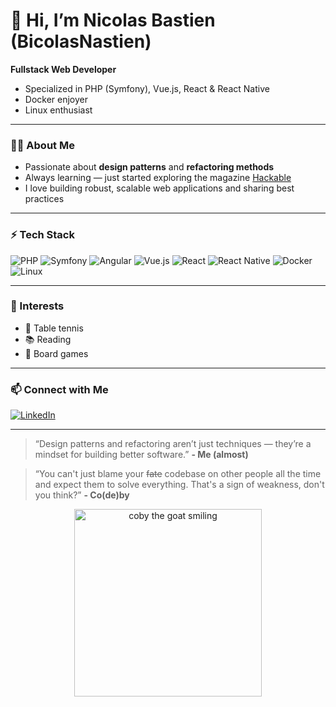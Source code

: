 # 👋 Hi, I’m Nicolas Bastien (BicolasNastien)

**Fullstack Web Developer**  
- Specialized in PHP (Symfony), Vue.js, React & React Native
- Docker enjoyer
- Linux enthusiast

---

### 👨‍💻 About Me

- Passionate about **design patterns** and **refactoring methods**
- Always learning — just started exploring the magazine [Hackable](https://www.hackable.fr/)
- I love building robust, scalable web applications and sharing best practices

---

### ⚡ Tech Stack

![PHP](https://img.shields.io/badge/PHP-777BB4?style=flat&logo=php&logoColor=white)
![Symfony](https://img.shields.io/badge/Symfony-000000?style=flat&logo=symfony&logoColor=white)
![Angular](https://img.shields.io/badge/Angular-DD0031?style=flat&logo=angular&logoColor=white)
![Vue.js](https://img.shields.io/badge/Vue.js-4FC08D?style=flat&logo=vue.js&logoColor=white)
![React](https://img.shields.io/badge/React-61DAFB?style=flat&logo=react&logoColor=black)
![React Native](https://img.shields.io/badge/React_Native-20232A?style=flat&logo=react&logoColor=61DAFB)
![Docker](https://img.shields.io/badge/Docker-2496ED?style=flat&logo=docker&logoColor=white)
![Linux](https://img.shields.io/badge/Linux-FCC624?style=flat&logo=linux&logoColor=black)

---

### 🌟 Interests

- 🏓 Table tennis
- 📚 Reading
- 🎲 Board games

---

### 📫 Connect with Me

[![LinkedIn](https://img.shields.io/badge/LinkedIn-blue?style=flat&logo=linkedin&logoColor=white)](https://www.linkedin.com/in/nicolas-bastien-96890625a/)

---

> “Design patterns and refactoring aren’t just techniques — they’re a mindset for building better software.” **- Me (almost)**

> “You can't just blame your ~~fate~~ codebase on other people all the time and expect them to solve everything. That's a sign of weakness, don't you think?” **- Co(de)by**

<div align="center">
  <img width="300" height="300" alt="coby the goat smiling" src="https://github.com/user-attachments/assets/35cd120e-2638-47a4-b343-80f2d175d639" />
</div>



